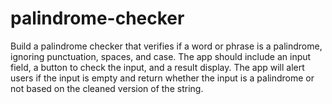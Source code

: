 # palindrome-checker
Build a palindrome checker that verifies if a word or phrase is a palindrome, ignoring punctuation, spaces, and case. The app should include an input field, a button to check the input, and a result display. The app will alert users if the input is empty and return whether the input is a palindrome or not based on the cleaned version of the string.
